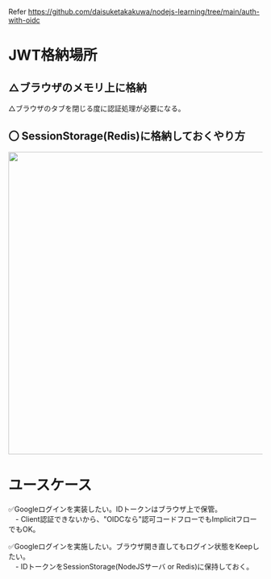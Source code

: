 Refer https://github.com/daisuketakakuwa/nodejs-learning/tree/main/auth-with-oidc

# JWT格納場所
## △ブラウザのメモリ上に格納
△ブラウザのタブを閉じる度に認証処理が必要になる。
## 〇 SessionStorage(Redis)に格納しておくやり方

<img width="600px" src="https://storage.googleapis.com/zenn-user-upload/6e44ac2a6005-20230505.png" />

# ユースケース
✅Googleログインを実装したい。IDトークンはブラウザ上で保管。<br>
　- Client認証できないから、"OIDCなら"認可コードフローでもImplicitフローでもOK。

✅Googleログインを実施したい。ブラウザ開き直してもログイン状態をKeepしたい。<br>
　- IDトークンをSessionStorage(NodeJSサーバ or Redis)に保持しておく。
